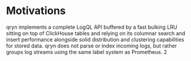 # Motivations

qryn implements a complete LogQL API buffered by a fast bulking LRU sitting on top of ClickHouse tables and relying on its columnar search and insert performance alongside solid distribution and clustering capabilities for stored data. qryn does not parse or index incoming logs, but rather groups log streams using the same label system as Prometheus. 2

